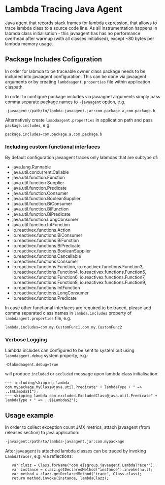 # Lambda Tracing Java Agent

Java agent that records stack frames for lambda expression, that allows to trace lambda class to a source code line. 
As all instrumentation happens in labmda class initialisation - this javaagent has has no performance overhead after warmup (with all classes initialised), except ~80 bytes per lambda memory usage. 


## Package Includes Cofiguration
In order for labmda to be traceable owner class package needs to be included into javaagent configuration. This can be done
via javaagent arguments or by creating `lambdaagent.properties` file within application claspath.

In order to configure package includes via javaagnet arguments simply pass comma separate package names to `-javaagent` option, e.g.
```
-javaagent:/path/to/lambda-javaagent.jar:com.package.a,com.package.b
```

Alternatively create `lambdaagent.properties` in application path and pass `package.includes`, e.g.
```
package.includes=com.package.a,com.package.b
```

### Including custom functional interfaces
By default configuration javaagent traces only labmdas that are subtype of:
* java.lang.Runnable
* java.util.concurrent.Callable
* java.util.function.Function
* java.util.function.Supplier
* java.util.function.Predicate
* java.util.function.Consumer
* java.util.function.BooleanSupplier
* java.util.function.BiConsumer
* java.util.function.BiFunction
* java.util.function.BiPredicate
* java.util.function.LongConsumer
* java.util.function.IntFunction
* io.reactivex.functions.Action
* io.reactivex.functions.BiConsumer
* io.reactivex.functions.BiFunction
* io.reactivex.functions.BiPredicate
* io.reactivex.functions.BooleanSupplier
* io.reactivex.functions.Cancellable
* io.reactivex.functions.Consumer
* io.reactivex.functions.Function, io.reactivex.functions.Function3, io.reactivex.functions.Function4, io.reactivex.functions.Function5, io.reactivex.functions.Function6, io.reactivex.functions.Function7, io.reactivex.functions.Function8,  io.reactivex.functions.Function9, 
* io.reactivex.functions.IntFunction
* io.reactivex.functions.LongConsumer
* io.reactivex.functions.Predicate

In case other functional interfaces are required to be traced, please add comma separated class names in `lambda.includes` property of `lambdaagent.properties` file, e.g.
```
lambda.includes=com.my.CustomFunc1,com.my.CustomFunc2
```

### Verbose Logging
Lambda includes can configured to be sent to system out using `labmdaagent.debug` system property, e.g.:
```
-Dlabmdaagent.debug=true
```
will produce `included` or `excluded` message upon lambda class initialisation:
```
~~~ including/skipping lambda com.mypackage.MyClass@java.util.Predicate" + lambdaType + " => ..$$Lambda$1");
~~~ skipping lambda com.excluded.ExcludedClass@java.util.Predicate" + lambdaType + " => ..$$Lambda$2");
```

## Usage example

In order to collect exception count JMX metrics, attach javaagent (from releases section) to java application:

```bash
-javaagent:/path/to/lambda-javaagent.jar:com.mypackage
```

After javaagent is attached lambda classes can be traced by invoking `LambdaTracer`, e.g. via reflections:
```
   var clazz = Class.forName("com.eisgroup.javaagent.LambdaTracer");
   var instance = clazz.getDeclaredMethod("instance").invoke(null);
   var method = clazz.getDeclaredMethod("trace", Class.class);
   return method.invoke(instance, lambdaClazz);
```
